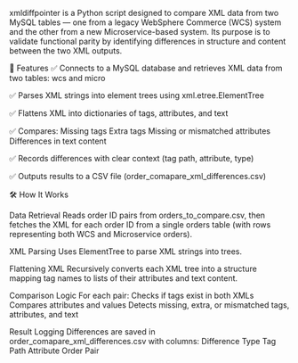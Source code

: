 <p xmldiffpointer />

xmldiffpointer is a Python script designed to compare XML data from two MySQL tables — one from a legacy WebSphere Commerce (WCS) system and the other from a new Microservice-based system. Its purpose is to validate functional parity by identifying differences in structure and content between the two XML outputs.

🚀 Features
✅ Connects to a MySQL database and retrieves XML data from two tables: wcs and micro

✅ Parses XML strings into element trees using xml.etree.ElementTree

✅ Flattens XML into dictionaries of tags, attributes, and text

✅ Compares:
Missing tags
Extra tags
Missing or mismatched attributes
Differences in text content

✅ Records differences with clear context (tag path, attribute, type)

✅ Outputs results to a CSV file (order_comapare_xml_differences.csv)

🛠️ How It Works

Data Retrieval
Reads order ID pairs from orders_to_compare.csv, then fetches the XML for each order ID from a single orders table (with rows representing both WCS and Microservice orders).

XML Parsing
Uses ElementTree to parse XML strings into trees.

Flattening XML
Recursively converts each XML tree into a structure mapping tag names to lists of their attributes and text content.

Comparison Logic
For each pair:
Checks if tags exist in both XMLs
Compares attributes and values
Detects missing, extra, or mismatched tags, attributes, and text

Result Logging
Differences are saved in order_comapare_xml_differences.csv with columns:
Difference Type
Tag Path
Attribute
Order Pair
